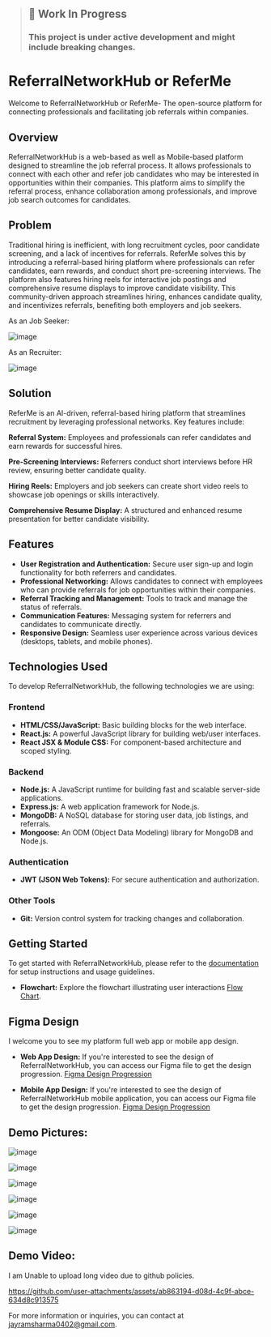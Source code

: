 > ##  🚧 Work In Progress<br>
> ### This project is under active development and might include breaking changes.


# ReferralNetworkHub or ReferMe

Welcome to ReferralNetworkHub or ReferMe- The open-source platform for connecting professionals and facilitating job referrals within companies.

## Overview

ReferralNetworkHub is a web-based as well as Mobile-based platform designed to streamline the job referral process. It allows professionals to connect with each other and refer job candidates who may be interested in opportunities within their companies. This platform aims to simplify the referral process, enhance collaboration among professionals, and improve job search outcomes for candidates.

## Problem

Traditional hiring is inefficient, with long recruitment cycles, poor candidate screening, and a lack of incentives for referrals. ReferMe solves this by introducing a referral-based hiring platform where professionals can refer candidates, earn rewards, and conduct short pre-screening interviews. The platform also features hiring reels for interactive job postings and comprehensive resume displays to improve candidate visibility. This community-driven approach streamlines hiring, enhances candidate quality, and incentivizes referrals, benefiting both employers and job seekers.

As an Job Seeker: 

![image](https://github.com/user-attachments/assets/24c06ead-2e1f-4919-a26e-697fde502329)

As an Recruiter: 

![image](https://github.com/user-attachments/assets/d8110f95-9828-4b72-a5ba-19f6f31a3a49)

## Solution

ReferMe is an AI-driven, referral-based hiring platform that streamlines recruitment by leveraging professional networks. Key features include:

**Referral System:** Employees and professionals can refer candidates and earn rewards for successful hires.

**Pre-Screening Interviews:** Referrers conduct short interviews before HR review, ensuring better candidate quality.

**Hiring Reels:** Employers and job seekers can create short video reels to showcase job openings or skills interactively.

**Comprehensive Resume Display:** A structured and enhanced resume presentation for better candidate visibility.

## Features

- **User Registration and Authentication:** Secure user sign-up and login functionality for both referrers and candidates.
- **Professional Networking:** Allows candidates to connect with employees who can provide referrals for job opportunities within their companies.
- **Referral Tracking and Management:** Tools to track and manage the status of referrals.
- **Communication Features:** Messaging system for referrers and candidates to communicate directly.
- **Responsive Design:** Seamless user experience across various devices (desktops, tablets, and mobile phones).

## Technologies Used

To develop ReferralNetworkHub, the following technologies we are using:

### Frontend

- **HTML/CSS/JavaScript:** Basic building blocks for the web interface.
- **React.js:** A powerful JavaScript library for building web/user interfaces.
- **React JSX & Module CSS:** For component-based architecture and scoped styling.

### Backend

- **Node.js:** A JavaScript runtime for building fast and scalable server-side applications.
- **Express.js:** A web application framework for Node.js.
- **MongoDB:** A NoSQL database for storing user data, job listings, and referrals.
- **Mongoose:** An ODM (Object Data Modeling) library for MongoDB and Node.js.

### Authentication

- **JWT (JSON Web Tokens):** For secure authentication and authorization.

### Other Tools

- **Git:** Version control system for tracking changes and collaboration.

## Getting Started

To get started with ReferralNetworkHub, please refer to the [documentation](./Documentation/INSTALLATION.md) for setup instructions and usage guidelines.

- **Flowchart:** Explore the flowchart illustrating user interactions [Flow Chart](https://excalidraw.com/#json=fVIWvKMsb247NQFTL-6Kz,HWjEg-ke3HRe4l0x9cq0XQ).

## Figma Design 

I welcome you to see my platform full web app or mobile app design.

- **Web App Design:** If you're interested to see the design of ReferralNetworkHub, you can access our Figma file to get the design progression. [Figma Design Progression](https://www.figma.com/design/dpJsjrHIKQlMQfXYLTfebf/referralNetworkHub----Web-design?node-id=0-1&t=LeVcSBgwVnF9EU8P-1)

- **Mobile App Design:** If you're interested to see the design of ReferralNetworkHub mobile application, you can access our Figma file to get the design progression. [Figma Design Progression](https://www.figma.com/design/8QmSNdaw7PdOPMVGnpF9Au/ReferralNetworkHub?t=LeVcSBgwVnF9EU8P-1)

## Demo Pictures:

![image](https://github.com/user-attachments/assets/77421fdd-f759-403a-9851-351fe20a4fbb)

![image](https://github.com/user-attachments/assets/c02cf9a0-6887-46b4-be0f-57f0687884a7)

![image](https://github.com/user-attachments/assets/5af3fe82-3577-40f1-9927-51fef75edda0)

![image](https://github.com/user-attachments/assets/02a028fc-0c15-41ce-a670-4eea63310d89)

![image](https://github.com/user-attachments/assets/62b612b7-da5e-49dc-ac09-cf99e9bf8c68)

![image](https://github.com/user-attachments/assets/b21024f3-dabc-4c64-8cc9-6f0a01ca7799)

## Demo Video:

I am Unable to upload long video due to github policies.

https://github.com/user-attachments/assets/ab863194-d08d-4c9f-abce-634d8c913575

For more information or inquiries, you can contact at [jayramsharma0402@gmail.com](mailto:jayramsharma0402@gmail.com).



